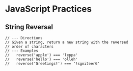 # JavaScript Practices

## String Reversal

    // --- Directions
    // Given a string, return a new string with the reversed
    // order of characters
    // --- Examples
    //   reverse('apple') === 'leppa'
    //   reverse('hello') === 'olleh'
    //   reverse('Greetings!') === '!sgniteerG'
